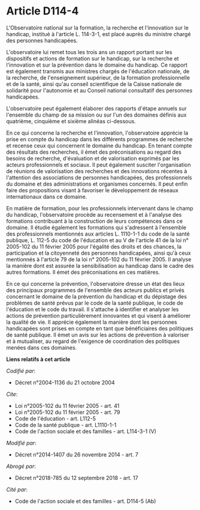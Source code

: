 # Article D114-4

L'Observatoire national sur la formation, la recherche et l'innovation sur le handicap, institué à l'article L. 114-3-1, est
placé auprès du ministre chargé des personnes handicapées. 

L'observatoire lui remet tous les trois ans un rapport portant sur les dispositifs et actions de formation sur le handicap,
sur la recherche et l'innovation et sur la prévention dans le domaine du handicap. Ce rapport est également transmis aux
ministres chargés de l'éducation nationale, de la recherche, de l'enseignement supérieur, de la formation professionnelle et
de la santé, ainsi qu'au conseil scientifique de la Caisse nationale de solidarité pour l'autonomie et au Conseil national
consultatif des personnes handicapées. 

L'observatoire peut également élaborer des rapports d'étape annuels sur l'ensemble du champ de sa mission ou sur l'un des
domaines définis aux quatrième, cinquième et sixième alinéas ci-dessous. 

En ce qui concerne la recherche et l'innovation, l'observatoire apprécie la prise en compte du handicap dans les différents
programmes de recherche et recense ceux qui concernent le domaine du handicap. En tenant compte des résultats des recherches,
il émet des préconisations au regard des besoins de recherche, d'évaluation et de valorisation exprimés par les acteurs
professionnels et sociaux. Il peut également susciter l'organisation de réunions de valorisation des recherches et des
innovations récentes à l'attention des associations de personnes handicapées, des professionnels du domaine et des
administrations et organismes concernés. Il peut enfin faire des propositions visant à favoriser le développement de réseaux
internationaux dans ce domaine. 

En matière de formation, pour les professionnels intervenant dans le champ du handicap, l'observatoire procède au recensement
et à l'analyse des formations contribuant à la construction de leurs compétences dans ce domaine. Il étudie également les
formations qui s'adressent à l'ensemble des professionnels mentionnés aux articles L. 1110-1-1 du code de la santé publique,
L. 112-5 du code de l'éducation et au V de l'article 41 de la loi n° 2005-102 du 11 février 2005 pour l'égalité des droits et
des chances, la participation et la citoyenneté des personnes handicapées, ainsi qu'à ceux mentionnés à l'article 79  de la
loi n° 2005-102 du 11 février 2005. Il analyse la manière dont est assurée la sensibilisation au handicap dans le cadre des
autres formations. Il émet des préconisations en ces matières. 

En ce qui concerne la prévention, l'observatoire dresse un état des lieux des principaux programmes de l'ensemble des acteurs
publics et privés concernant le domaine de la prévention du handicap et du dépistage des problèmes de santé prévus par le
code de la santé publique, le code de l'éducation et le code du travail. Il s'attache à identifier et analyser les actions de
prévention particulièrement innovantes et qui visent à améliorer la qualité de vie. Il apprécie également la manière dont les
personnes handicapées sont prises en compte en tant que bénéficiaires des politiques de santé publique. Il émet un avis sur
les actions de prévention à valoriser et à mutualiser, au regard de l'exigence de coordination des politiques menées dans ces
domaines.

**Liens relatifs à cet article**

_Codifié par_:

  - Décret n°2004-1136 du 21 octobre 2004

_Cite_:

  - Loi n°2005-102 du 11 février 2005 - art. 41
  - Loi n°2005-102 du 11 février 2005 - art. 79
  - Code de l'éducation - art. L112-5
  - Code de la santé publique - art. L1110-1-1
  - Code de l'action sociale et des familles - art. L114-3-1 (V)

_Modifié par_:

  - Décret n°2014-1407 du 26 novembre 2014 - art. 7

_Abrogé par_:

  - Décret n°2018-785 du 12 septembre 2018 - art. 17

_Cité par_:

  - Code de l'action sociale et des familles - art. D114-5 (Ab)

